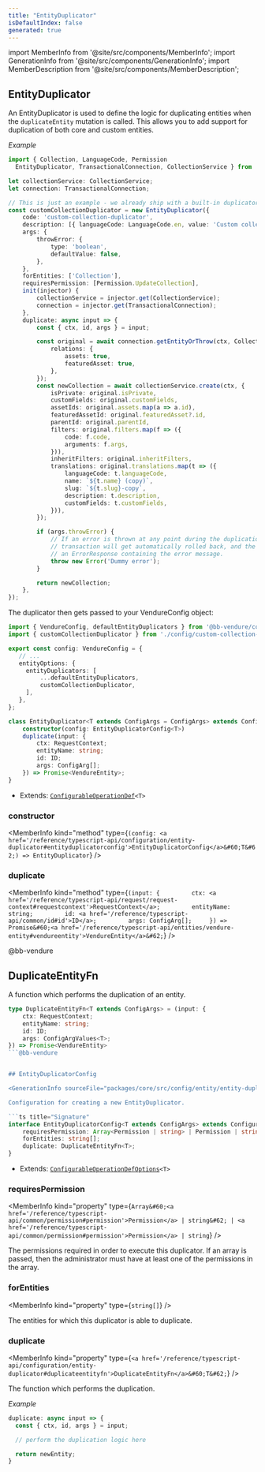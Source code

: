 ```yaml
---
title: "EntityDuplicator"
isDefaultIndex: false
generated: true
---
```

<!-- This file was generated from the Vendure source. Do not modify. Instead, re-run the "docs:build" script -->
import MemberInfo from '@site/src/components/MemberInfo';
import GenerationInfo from '@site/src/components/GenerationInfo';
import MemberDescription from '@site/src/components/MemberDescription';


## EntityDuplicator

<GenerationInfo sourceFile="packages/core/src/config/entity/entity-duplicator.ts" sourceLine="158" packageName="@bb-vendure/core" since="2.2.0" />

An EntityDuplicator is used to define the logic for duplicating entities when the `duplicateEntity` mutation is called.
This allows you to add support for duplication of both core and custom entities.

*Example*

```ts title=src/config/custom-collection-duplicator.ts
import { Collection, LanguageCode, Permission
  EntityDuplicator, TransactionalConnection, CollectionService } from '@bb-vendure/core';

let collectionService: CollectionService;
let connection: TransactionalConnection;

// This is just an example - we already ship with a built-in duplicator for Collections.
const customCollectionDuplicator = new EntityDuplicator({
    code: 'custom-collection-duplicator',
    description: [{ languageCode: LanguageCode.en, value: 'Custom collection duplicator' }],
    args: {
        throwError: {
            type: 'boolean',
            defaultValue: false,
        },
    },
    forEntities: ['Collection'],
    requiresPermission: [Permission.UpdateCollection],
    init(injector) {
        collectionService = injector.get(CollectionService);
        connection = injector.get(TransactionalConnection);
    },
    duplicate: async input => {
        const { ctx, id, args } = input;

        const original = await connection.getEntityOrThrow(ctx, Collection, id, {
            relations: {
                assets: true,
                featuredAsset: true,
            },
        });
        const newCollection = await collectionService.create(ctx, {
            isPrivate: original.isPrivate,
            customFields: original.customFields,
            assetIds: original.assets.map(a => a.id),
            featuredAssetId: original.featuredAsset?.id,
            parentId: original.parentId,
            filters: original.filters.map(f => ({
                code: f.code,
                arguments: f.args,
            })),
            inheritFilters: original.inheritFilters,
            translations: original.translations.map(t => ({
                languageCode: t.languageCode,
                name: `${t.name} (copy)`,
                slug: `${t.slug}-copy`,
                description: t.description,
                customFields: t.customFields,
            })),
        });

        if (args.throwError) {
            // If an error is thrown at any point during the duplication process, the entire
            // transaction will get automatically rolled back, and the mutation will return
            // an ErrorResponse containing the error message.
            throw new Error('Dummy error');
        }

        return newCollection;
    },
});
```

The duplicator then gets passed to your VendureConfig object:

```ts title=src/vendure-config.ts
import { VendureConfig, defaultEntityDuplicators } from '@bb-vendure/core';
import { customCollectionDuplicator } from './config/custom-collection-duplicator';

export const config: VendureConfig = {
   // ...
   entityOptions: {
     entityDuplicators: [
         ...defaultEntityDuplicators,
         customCollectionDuplicator,
     ],
   },
};
```

```ts title="Signature"
class EntityDuplicator<T extends ConfigArgs = ConfigArgs> extends ConfigurableOperationDef<T> {
    constructor(config: EntityDuplicatorConfig<T>)
    duplicate(input: {
        ctx: RequestContext;
        entityName: string;
        id: ID;
        args: ConfigArg[];
    }) => Promise<VendureEntity>;
}
```
* Extends: <code><a href='/reference/typescript-api/configurable-operation-def/#configurableoperationdef'>ConfigurableOperationDef</a>&#60;T&#62;</code>



<div className="members-wrapper">

### constructor

<MemberInfo kind="method" type={`(config: <a href='/reference/typescript-api/configuration/entity-duplicator#entityduplicatorconfig'>EntityDuplicatorConfig</a>&#60;T&#62;) => EntityDuplicator`}   />


### duplicate

<MemberInfo kind="method" type={`(input: {         ctx: <a href='/reference/typescript-api/request/request-context#requestcontext'>RequestContext</a>;         entityName: string;         id: <a href='/reference/typescript-api/common/id#id'>ID</a>;         args: ConfigArg[];     }) => Promise&#60;<a href='/reference/typescript-api/entities/vendure-entity#vendureentity'>VendureEntity</a>&#62;`}   />




</div>@bb-vendure


## DuplicateEntityFn

<GenerationInfo sourceFile="packages/core/src/config/entity/entity-duplicator.ts" sourceLine="21" packageName="@vendure/core" since="2.2.0" />

A function which performs the duplication of an entity.

```ts title="Signature"
type DuplicateEntityFn<T extends ConfigArgs> = (input: {
    ctx: RequestContext;
    entityName: string;
    id: ID;
    args: ConfigArgValues<T>;
}) => Promise<VendureEntity>
```@bb-vendure


## EntityDuplicatorConfig

<GenerationInfo sourceFile="packages/core/src/config/entity/entity-duplicator.ts" sourceLine="36" packageName="@vendure/core" since="2.2.0" />

Configuration for creating a new EntityDuplicator.

```ts title="Signature"
interface EntityDuplicatorConfig<T extends ConfigArgs> extends ConfigurableOperationDefOptions<T> {
    requiresPermission: Array<Permission | string> | Permission | string;
    forEntities: string[];
    duplicate: DuplicateEntityFn<T>;
}
```
* Extends: <code><a href='/reference/typescript-api/configurable-operation-def/configurable-operation-def-options#configurableoperationdefoptions'>ConfigurableOperationDefOptions</a>&#60;T&#62;</code>



<div className="members-wrapper">

### requiresPermission

<MemberInfo kind="property" type={`Array&#60;<a href='/reference/typescript-api/common/permission#permission'>Permission</a> | string&#62; | <a href='/reference/typescript-api/common/permission#permission'>Permission</a> | string`}   />

The permissions required in order to execute this duplicator. If an array is passed,
then the administrator must have at least one of the permissions in the array.
### forEntities

<MemberInfo kind="property" type={`string[]`}   />

The entities for which this duplicator is able to duplicate.
### duplicate

<MemberInfo kind="property" type={`<a href='/reference/typescript-api/configuration/entity-duplicator#duplicateentityfn'>DuplicateEntityFn</a>&#60;T&#62;`}   />

The function which performs the duplication.

*Example*

```ts
duplicate: async input => {
  const { ctx, id, args } = input;

  // perform the duplication logic here

  return newEntity;
}
```


</div>
